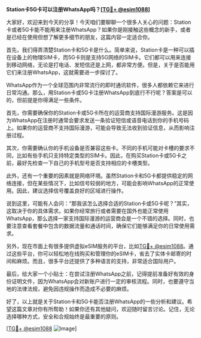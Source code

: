 **Station卡5G卡可以注册WhatsApp吗？[[TG💪+ @esim1088](https://t.me/s/esim1088)]**

大家好，欢迎来到今天的分享！今天咱们要聊聊一个很多人关心的问题：Station卡或者5G卡能不能用来注册WhatsApp？如果你是刚接触这些概念的新手，或者是已经在使用但想了解更多细节的朋友，这篇内容一定适合你。

首先，我们得弄清楚Station卡和5G卡是什么。简单来说，Station卡是一种可以插在设备上的物理SIM卡，而5G卡则是支持5G网络的SIM卡。它们都可以用来连接到移动网络，无论是打电话、发短信还是上网，都非常方便。但是，关于是否能用它们来注册WhatsApp，这就需要进一步探讨了。

WhatsApp作为一个全球范围内非常流行的即时通讯软件，很多人都依赖它来进行日常沟通。那么，用Station卡或5G卡注册WhatsApp到底行不行呢？答案是可以的，但前提是你得满足一些条件。

首先，你需要确保你的Station卡或5G卡所在的运营商支持国际漫游服务。这是因为WhatsApp在注册时通常会要求发送一条验证短信或语音电话到你的手机号码上。如果你的运营商不支持国际漫游，可能会导致无法收到验证信息，从而影响注册过程。

其次，你需要确认你的手机设备是否兼容这些卡。不同的手机可能对卡槽的要求不同，比如有些手机只支持特定类型的SIM卡。因此，在购买Station卡或5G卡之前，最好先检查一下自己的手机型号是否支持相应的卡槽类型。

此外，还有一个重要的因素就是网络环境。虽然Station卡和5G卡都提供稳定的网络连接，但在某些情况下，比如信号较弱的地方，可能会影响WhatsApp的正常使用。因此，建议选择信号覆盖良好的区域进行操作。

说到这里，可能有人会问：“那我该怎么选择合适的Station卡或5G卡呢？”其实，这取决于你的具体需求。如果你经常旅行或者需要在国外也能正常使用WhatsApp，那么选择一家支持国际漫游的运营商会是一个不错的选择。同时，也要注意查看套餐中包含的数据流量和通话时间，确保它们能够满足你的日常使用需求。

另外，现在市面上有很多提供虚拟eSIM服务的平台，比如[TG💪+ @esim1088](https://t.me/s/esim1088)。通过这些平台，你可以轻松地在线购买和管理你的eSIM卡，省去了实体卡邮寄的时间和麻烦。而且，很多平台还提供了多种语言的支持，非常适合国际用户。

最后，给大家一个小贴士：在尝试注册WhatsApp之前，记得提前准备好有效的身份证明文件，因为WhatsApp会对新账户进行一定的审核流程。同时，也要遵守当地的法律法规，避免因违规操作而造成不必要的麻烦。

好了，以上就是关于Station卡和5G卡能否注册WhatsApp的一些分析和建议。希望这篇文章对你有所帮助！如果你还有其他疑问，欢迎随时留言讨论。记住，无论选择哪种方式，安全和合规始终是最重要的原则。

[[TG💪+ @esim1088](https://t.me/s/esim1088) ![Image](https://i.postimg.cc/4NQfJmqS/Snipaste-2025-05-13-00-14-12.png)]